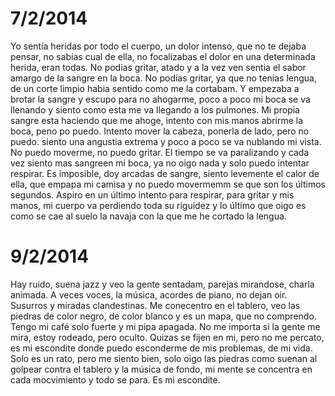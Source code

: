 7/2/2014
=========
Yo sentía heridas por todo el cuerpo, un dolor intenso, que no te dejaba pensar, no sabías cual de ella, no focalizabas el dolor en una determinada herida, eran todas. No podias gritar, atado y a la vez ven sentia el sabor amargo de la sangre en la boca. No podías gritar, ya que no tenias lengua, de un corte limpio habia sentido como me la cortabam.
Y empezaba a brotar la sangre y escupo para no ahogarme, poco a poco mi boca se va llenando y siento como esta me va llegando a los pulmones. Mi propia sangre esta haciendo que me ahoge, intento con mis manos abrirme la boca, peno po puedo. Intento mover la cabeza, ponerla de lado, pero no puedo. siento una angustia extrema y poco a poco se va nublando mi vista. No puedo moverme, no puedo gritar. El tiempo se va paralizando y cada vez siento mas sangreen mi boca, ya no oigo nada y solo puedo intentar respirar.
Es imposible, doy arcadas de sangre, siento levemente el calor de ella, que empapa mi camisa y no puedo movermemm se que son los últimos segundos.
Aspiro en un último intento para respirar, para gritar y mis manos, mi cuerpo va perdiendo toda su riguidez y lo último que oigo es como se cae al suelo la navaja con la que me he cortado la lengua.

9/2/2014
=========
Hay ruido, suena jazz y veo la gente sentadam, parejas mirandose, charla animada. A veces voces, la música, acordes de piano, no dejan oir. Susurros y miradas clandestinas. Me conecentro en el tablero, veo las piedras de color negro, de color blanco y es un mapa, que no comprendo. Tengo mi café solo fuerte y mi pipa apagada. No me importa si la gente me mira, estoy rodeado, pero oculto. Quizas se fijen en mi, pero no me percato, es mi escondite donde puedo esconderme de mis problemas, de mi vida. Solo es un rato, pero me siento bien, solo oigo las piedras como suenan al golpear contra el tablero y la música de fondo, mi mente se concentra en cada mocvimiento y todo se para. Es mi escondite.




